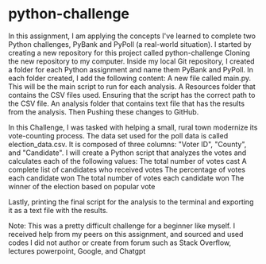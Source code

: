 # python-challenge

In this assignment, I am applying the concepts I've learned to complete two Python challenges, PyBank and PyPoll (a real-world situation).
I started by creating a new repository for this project called python-challenge
Cloning the new repository to my computer.
Inside my local Git repository, I created a folder for each Python assignment and name them PyBank and PyPoll.
In each folder created, I add the following content:
A new file called main.py. This will be the main script to run for each analysis.
A Resources folder that contains the CSV files used. Ensuring that the script has the correct path to the CSV file.
An analysis folder that contains text file that has the results from the analysis.
Then Pushing these changes to GitHub.

In this Challenge, I was tasked with helping a small, rural town modernize its vote-counting process.
The data set used for the poll data is called election_data.csv. It is composed of three columns: "Voter ID", "County", and "Candidate". 
I will create a Python script that analyzes the votes and calculates each of the following values:
The total number of votes cast
A complete list of candidates who received votes
The percentage of votes each candidate won
The total number of votes each candidate won
The winner of the election based on popular vote

Lastly, printing the final script for the analysis to the terminal and exporting it as a text file with the results.

Note: This was a pretty difficult challenge for a beginner like myself. I received help from my peers on this assignment, and sourced and used codes I did not author or create from forum such as Stack Overflow, lectures powerpoint, Google, and Chatgpt